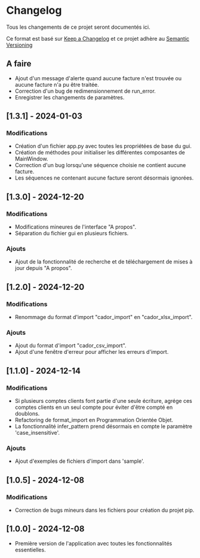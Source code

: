# Changelog
Tous les changements de ce projet seront documentés ici.

Ce format est basé sur [Keep a Changelog](https://keepachangelog.com/fr/1.0.0/)
et ce projet adhère au [Semantic Versioning](https://semver.org/spec/v2.0.0.html)

## A faire
- Ajout d'un message d'alerte quand aucune facture n'est trouvée ou aucune facture n'a pu être traitée.
- Correction d'un bug de redimensionnement de run_error.
- Enregistrer les changements de paramètres.

## [1.3.1] - 2024-01-03
### Modifications
- Création d'un fichier app.py avec toutes les propriétées de base du gui.
- Création de méthodes pour initialiser les différentes composantes de MainWindow.
- Correction d'un bug lorsqu'une séquence choisie ne contient aucune facture.
- Les séquences ne contenant aucune facture seront désormais ignorées.

## [1.3.0] - 2024-12-20
### Modifications
- Modifications mineures de l'interface "A propos".
- Séparation du fichier gui en plusieurs fichiers.

### Ajouts
- Ajout de la fonctionnalité de recherche et de téléchargement de mises à jour depuis "A propos".

## [1.2.0] - 2024-12-20
### Modifications
- Renommage du format d'import "cador_import" en "cador_xlsx_import".

### Ajouts
- Ajout du format d'import "cador_csv_import".
- Ajout d'une fenêtre d'erreur pour afficher les erreurs d'import.

## [1.1.0] - 2024-12-14
### Modifications
- Si plusieurs comptes clients font partie d'une seule écriture, agrége ces comptes clients en un seul compte pour éviter d'être compté en doublons.
- Refactoring de format_import en Programmation Orientée Objet.
- La fonctionnalité infer_pattern prend désormais en compte le paramètre 'case_insensitive'.

### Ajouts
- Ajout d'exemples de fichiers d'import dans 'sample'.

## [1.0.5] - 2024-12-08
### Modifications
- Correction de bugs mineurs dans les fichiers pour création du projet pip.

## [1.0.0] - 2024-12-08
- Première version de l'application avec toutes les fonctionnalités essentielles.
